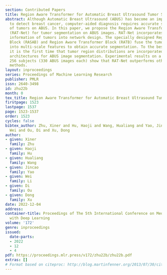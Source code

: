 ```yaml
---
section: Contributed Papers
title: Region Aware Transformer for Automatic Breast Ultrasound Tumor Segmentation
abstract: Although Automatic Breast Ultrasound (ABUS) has become an important tool
  to detect breast cancer, computer-aided diagnosis requires accurate segmentation
  of tumors on ABUS. In this paper, we propose the Region Aware Transformer Network
  (RAT-Net) for tumor segmentation on ABUS images. RAT-Net incorporates region prior
  information of tumors into network design. The specially designed Region Aware Self-Attention
  Block (RASAB) and Region Aware Transformer Block (RATB) fuse the tumor region information
  into multi-scale features to obtain accurate segmentation. To the best of our knowledge,
  it is the first time that tumor region distributions are incorporated into network
  architectures for ABUS image segmentation. Experimental results on a dataset of
  256 subjects (330 ABUS images each) show that RAT-Net outperforms other state-of-the-art
  methods.
layout: inproceedings
series: Proceedings of Machine Learning Research
publisher: PMLR
issn: 2640-3498
id: zhu22b
month: 0
tex_title: Region Aware Transformer for Automatic Breast Ultrasound Tumor Segmentation
firstpage: 1523
lastpage: 1537
page: 1523-1537
order: 1523
cycles: false
bibtex_author: Zhu, Xiner and Hu, Haoji and Wang, Hualiang and Yao, Jincao and Li,
  Wei and Ou, Di and Xu, Dong
author:
- given: Xiner
  family: Zhu
- given: Haoji
  family: Hu
- given: Hualiang
  family: Wang
- given: Jincao
  family: Yao
- given: Wei
  family: Li
- given: Di
  family: Ou
- given: Dong
  family: Xu
date: 2022-12-04
address:
container-title: Proceedings of The 5th International Conference on Medical Imaging
  with Deep Learning
volume: '172'
genre: inproceedings
issued:
  date-parts:
  - 2022
  - 12
  - 4
pdf: https://proceedings.mlr.press/v172/zhu22b/zhu22b.pdf
extras: []
# Format based on citeproc: http://blog.martinfenner.org/2013/07/30/citeproc-yaml-for-bibliographies/
---
```

